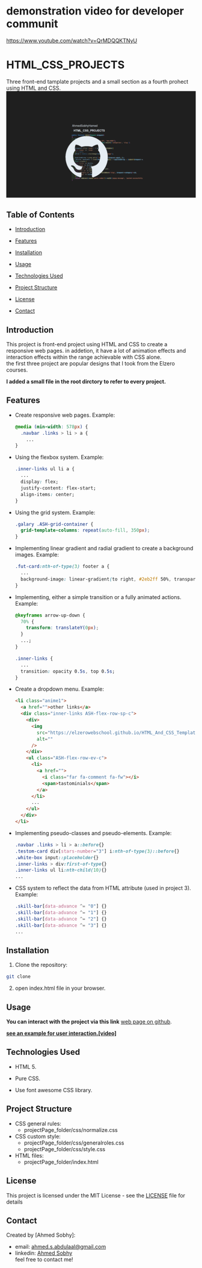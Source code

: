 # demonstration video for developer communit

https://www.youtube.com/watch?v=QrMDQQKTNyU

# HTML_CSS_PROJECTS

Three front-end tamplate projects and a small section as a fourth prohect using HTML and CSS.
![](repo-image/name.png)

## Table of Contents

- [Introduction](#introduction)
- [Features](#features)
- [Installation](#installation)
- [Usage](#usage)
- [Technologies Used](#technologies-used)
- [Project Structure](#project-structure)
- [License](#license)
- [Contact](#contact)

  <!-- intro -->

## Introduction

This project is front-end project using HTML and CSS to create a responsive web pages.
in addetion, it have a lot of animation effects and interaction effects within the range achievable with CSS alone.
<br>
the first three project are popular designs that I took from the Elzero courses.

**I added a small file in the root dirctory to refer to every project.**

  <!-- technologies was used with links if available -->

## Features

- Create responsive web pages.
  Example:

  ```css
  @media (min-width: 578px) {
    .navbar .links > li > a {
      ...
  }
  ```

- Using the flexbox system.
  Example:

  ```css
  .inner-links ul li a {
    ...
    display: flex;
    justify-content: flex-start;
    align-items: center;
  }
  ```

- Using the grid system.
  Example:

  ```css
  .galary .ASH-grid-container {
    grid-template-columns: repeat(auto-fill, 350px);
  }
  ```

- Implementing linear gradient and radial gradient to create a background images.
  Example:

  ```css
  .fut-card:nth-of-type(3) footer a {
    ...
    background-image: linear-gradient(to right, #2eb2ff 50%, transparent 50%);
  }
  ```

- Implementing, either a simple transition or a fully animated actions.
  Example:

  ```css
  @keyframes arrow-up-down {
    70% {
      transform: translateY(0px);
    }
    ...;
  }
  ```

  ```css
  .inner-links {
    ...
    transition: opacity 0.5s, top 0.5s;
  }
  ```

- Create a dropdown menu.
  Example:

  ```html
  <li class="anime1">
    <a href="">other links</a>
    <div class="inner-links ASH-flex-row-sp-c">
      <div>
        <img
          src="https://elzerowebschool.github.io/HTML_And_CSS_Template_Three/imgs/megamenu.png"
          alt=""
        />
      </div>
      <ul class="ASH-flex-row-ev-c">
        <li>
          <a href="">
            <i class="far fa-comment fa-fw"></i>
            <span>tastominials</span>
          </a>
        </li>
        ...
      </ul>
    </div>
  </li>
  ```

- Implementing pseudo-classes and pseudo-elements.
  Example:

  ```css
  .navbar .links > li > a::before{}
  .testom-card div[stars-number="3"] i:nth-of-type(3)::before{}
  .white-box input::placeholder{}
  .inner-links > div:first-of-type{}
  .inner-links ul li:nth-child(10){}
  ...
  ```

- CSS system to reflect the data from HTML attribute (used in project 3).
  Example:

  ```css
  .skill-bar[data-advance ^= "0"] {}
  .skill-bar[data-advance ^= "1"] {}
  .skill-bar[data-advance ^= "2"] {}
  .skill-bar[data-advance ^= "3"] {}
  ...
  ```

  <!-- get start and how to run with the prerequisites mintion -->

## Installation

1. Clone the repository:

```sh
git clone
```

2. open index.html file in your browser.

  <!-- usage or how to interact with this technologies like api end points and what they do -->

## Usage

**You can interact with the project via this link**
[web page on github]().
<br>

**[see an example for user interaction.[video]](http://youtube.com)**

## Technologies Used

- HTML 5.
- Pure CSS.
- Use font awesome CSS library.

  <!-- about the project and a digram of how it work -->

## Project Structure

- CSS general rules:
  - projectPage_folder/css/normalize.css
- CSS custom style:
  - projectPage_folder/css/generalroles.css
  - projectPage_folder/css/style.css
- HTML files:
  - projectPage_folder/index.html
    <!--  -->
    <!-- licance -->

## License

This project is licensed under the MIT License - see the [LICENSE](/LICENSE) file for details

  <!-- contacts -->

## Contact

Created by [Ahmed Sobhy]:

- email: [ahmed.s.abdulaal@gmail.com](mailto:ahmed.s.abdulaal@gmail.com)
- linkedin: [Ahmed Sobhy](https://www.linkedin.com/in/ahmed-sobhy-b824b7201/)
  <br>
  feel free to contact me!
